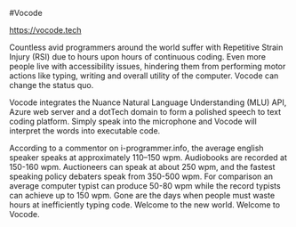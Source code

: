 #Vocode

https://vocode.tech

Countless avid programmers around the world suffer with Repetitive Strain Injury (RSI) due to hours upon hours of continuous coding. Even more people live with accessibility issues, hindering them from performing motor actions like typing, writing and overall utility of the computer. Vocode can change the status quo.

Vocode integrates the Nuance Natural Language Understanding (MLU) API, Azure web server and a dotTech domain to form a polished speech to text coding platform. Simply speak into the microphone and Vocode will interpret the words into executable code.

According to a commentor on i-programmer.info, the average english speaker speaks at approximately 110–150 wpm. Audiobooks are recorded at 150-160 wpm. Auctioneers can speak at about 250 wpm, and the fastest speaking policy debaters speak from 350-500 wpm. For comparison an average computer typist can produce 50-80 wpm while the record typists can achieve up to 150 wpm. Gone are the days when people must waste hours at inefficiently typing code. Welcome to the new world. Welcome to Vocode.
